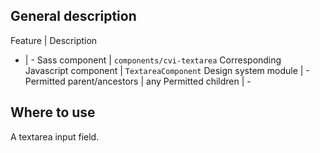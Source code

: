 ## General description

Feature | Description
- | -
Sass component | `components/cvi-textarea`
Corresponding Javascript component | `TextareaComponent`
Design system module | -
Permitted parent/ancestors | any
Permitted children | -

## Where to use

A textarea input field.
